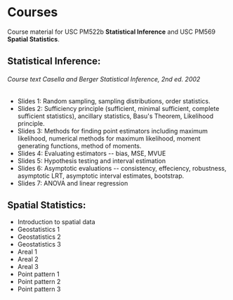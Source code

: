 # Courses
Course material for USC PM522b **Statistical Inference** and USC PM569 **Spatial Statistics**.
## **Statistical Inference**: 
###### Course text Casella and Berger Statistical Inference, 2nd ed. 2002
  * Slides 1: Random sampling, sampling distributions, order statistics.
  * Slides 2: Sufficiency principle (sufficient, minimal sufficient, complete sufficient statistics), ancillary statistics, Basu's Theorem, Likelihood principle.
  * Slides 3: Methods for finding point estimators including maximum likelihood, numerical methods for maximum likelihood, moment generating functions, method of moments.
  * Slides 4: Evaluating estimators -- bias, MSE, MVUE
  * Slides 5: Hypothesis testing and interval estimation
  * Slides 6: Asymptotic evaluations -- consistency, effeciency, robustness, asymptotic LRT, asymptotic interval estimates, bootstrap.
  * Slides 7: ANOVA and linear regression
  
## **Spatial Statistics**:
  * Introduction to spatial data
  * Geostatistics 1
  * Geostatistics 2
  * Geostatistics 3
  * Areal 1
  * Areal 2
  * Areal 3
  * Point pattern 1
  * Point pattern 2
  * Point pattern 3
